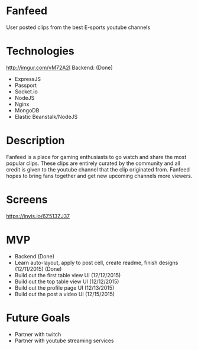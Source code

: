 # Fanfeed
User posted clips from the best E-sports youtube channels

# Technologies
http://imgur.com/vM72A2I
Backend: (Done)
- ExpressJS
- Passport
- Socket.io
- NodeJS
- Nginx
- MongoDB
- Elastic Beanstalk/NodeJS

# Description
Fanfeed is a place for gaming enthusiasts to go watch and share the most popular clips. These clips are entirely curated by the community and all credit is given to the youtube channel that the clip originated from. Fanfeed hopes to bring fans together and get new upcoming channels more viewers.


# Screens
https://invis.io/6Z513ZJ37


# MVP
- Backend (Done)
- Learn auto-layout, apply to post cell, create readme, finish designs (12/11/2015) (Done)
- Build out the first table view UI (12/12/2015)
- Build out the top table view UI (12/12/2015)
- Build out the profile page UI (12/13/2015)
- Build out the post a video UI (12/15/2015)


# Future Goals
- Partner with twitch
- Partner with youtube streaming services
